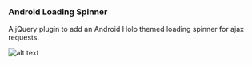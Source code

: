 ### Android Loading Spinner

A jQuery plugin to add an Android Holo themed loading spinner for ajax requests.

![alt text](https://raw.githubusercontent.com/zephenryus/android-spinner-js/master/ajax-loader.png "Sample ajax loader")